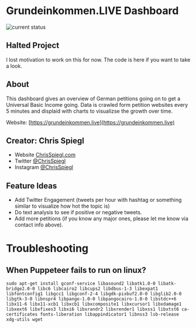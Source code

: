 # Grundeinkommen.LIVE Dashboard

![current status](https://img.shields.io/badge/current%20status-halted-red?style=flat-square)

## Halted Project

I lost motivation to work on this for now. The code is here if you want to take a look.

## About

This dashboard gives an overview of German petitions going on to get a Universal Basic Income going. Data is crawled form petition websites every 5 minutes and displaid with charts to visualizse the growth over time.

Website: [https://grundeinkommen.live](https://grundeinkommen.live)

## Creator: Chris Spiegl

- Website [ChrisSpiegl.com](https://ChrisSpiegl.com)
- Twitter [@ChrisSpiegl](https://twitter.com/ChrisSpiegl)
- Instagram [@ChrisSpiegl](https://instagram.com/ChrisSpiegl)

## Feature Ideas

- Add Twitter Engagement (tweets per hour with hashtag or something similar to visualize how hot the topic is)
- Do text analysis to see if positive or negative tweets.
- Add more petitions (if you know any major ones, please let me know via contact info above).

# Troubleshooting

## When Puppeteer fails to run on linux?

```
sudo apt-get install gconf-service libasound2 libatk1.0-0 libatk-bridge2.0-0 libc6 libcairo2 libcups2 libdbus-1-3 libexpat1 libfontconfig1 libgcc1 libgconf-2-4 libgdk-pixbuf2.0-0 libglib2.0-0 libgtk-3-0 libnspr4 libpango-1.0-0 libpangocairo-1.0-0 libstdc++6 libx11-6 libx11-xcb1 libxcb1 libxcomposite1 libxcursor1 libxdamage1 libxext6 libxfixes3 libxi6 libxrandr2 libxrender1 libxss1 libxtst6 ca-certificates fonts-liberation libappindicator1 libnss3 lsb-release xdg-utils wget
```
